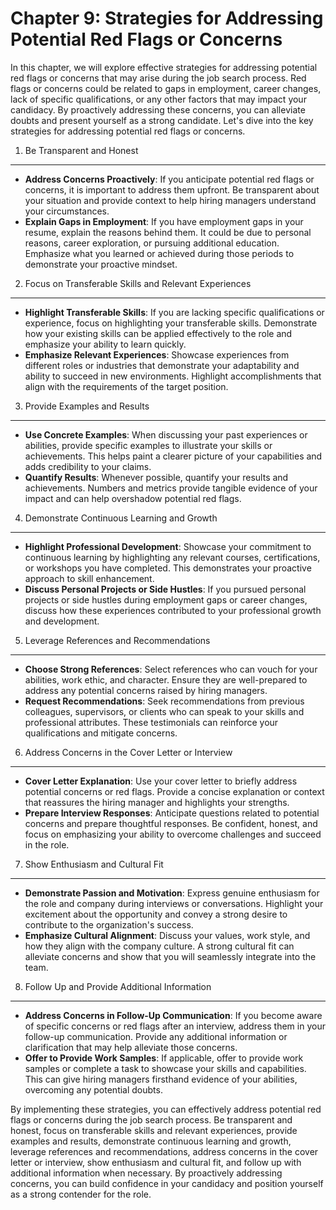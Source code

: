 Chapter 9: Strategies for Addressing Potential Red Flags or Concerns
====================================================================

In this chapter, we will explore effective strategies for addressing potential red flags or concerns that may arise during the job search process. Red flags or concerns could be related to gaps in employment, career changes, lack of specific qualifications, or any other factors that may impact your candidacy. By proactively addressing these concerns, you can alleviate doubts and present yourself as a strong candidate. Let's dive into the key strategies for addressing potential red flags or concerns.

1. Be Transparent and Honest
----------------------------

* **Address Concerns Proactively**: If you anticipate potential red flags or concerns, it is important to address them upfront. Be transparent about your situation and provide context to help hiring managers understand your circumstances.
* **Explain Gaps in Employment**: If you have employment gaps in your resume, explain the reasons behind them. It could be due to personal reasons, career exploration, or pursuing additional education. Emphasize what you learned or achieved during those periods to demonstrate your proactive mindset.

2. Focus on Transferable Skills and Relevant Experiences
--------------------------------------------------------

* **Highlight Transferable Skills**: If you are lacking specific qualifications or experience, focus on highlighting your transferable skills. Demonstrate how your existing skills can be applied effectively to the role and emphasize your ability to learn quickly.
* **Emphasize Relevant Experiences**: Showcase experiences from different roles or industries that demonstrate your adaptability and ability to succeed in new environments. Highlight accomplishments that align with the requirements of the target position.

3. Provide Examples and Results
-------------------------------

* **Use Concrete Examples**: When discussing your past experiences or abilities, provide specific examples to illustrate your skills or achievements. This helps paint a clearer picture of your capabilities and adds credibility to your claims.
* **Quantify Results**: Whenever possible, quantify your results and achievements. Numbers and metrics provide tangible evidence of your impact and can help overshadow potential red flags.

4. Demonstrate Continuous Learning and Growth
---------------------------------------------

* **Highlight Professional Development**: Showcase your commitment to continuous learning by highlighting any relevant courses, certifications, or workshops you have completed. This demonstrates your proactive approach to skill enhancement.
* **Discuss Personal Projects or Side Hustles**: If you pursued personal projects or side hustles during employment gaps or career changes, discuss how these experiences contributed to your professional growth and development.

5. Leverage References and Recommendations
------------------------------------------

* **Choose Strong References**: Select references who can vouch for your abilities, work ethic, and character. Ensure they are well-prepared to address any potential concerns raised by hiring managers.
* **Request Recommendations**: Seek recommendations from previous colleagues, supervisors, or clients who can speak to your skills and professional attributes. These testimonials can reinforce your qualifications and mitigate concerns.

6. Address Concerns in the Cover Letter or Interview
----------------------------------------------------

* **Cover Letter Explanation**: Use your cover letter to briefly address potential concerns or red flags. Provide a concise explanation or context that reassures the hiring manager and highlights your strengths.
* **Prepare Interview Responses**: Anticipate questions related to potential concerns and prepare thoughtful responses. Be confident, honest, and focus on emphasizing your ability to overcome challenges and succeed in the role.

7. Show Enthusiasm and Cultural Fit
-----------------------------------

* **Demonstrate Passion and Motivation**: Express genuine enthusiasm for the role and company during interviews or conversations. Highlight your excitement about the opportunity and convey a strong desire to contribute to the organization's success.
* **Emphasize Cultural Alignment**: Discuss your values, work style, and how they align with the company culture. A strong cultural fit can alleviate concerns and show that you will seamlessly integrate into the team.

8. Follow Up and Provide Additional Information
-----------------------------------------------

* **Address Concerns in Follow-Up Communication**: If you become aware of specific concerns or red flags after an interview, address them in your follow-up communication. Provide any additional information or clarification that may help alleviate those concerns.
* **Offer to Provide Work Samples**: If applicable, offer to provide work samples or complete a task to showcase your skills and capabilities. This can give hiring managers firsthand evidence of your abilities, overcoming any potential doubts.

By implementing these strategies, you can effectively address potential red flags or concerns during the job search process. Be transparent and honest, focus on transferable skills and relevant experiences, provide examples and results, demonstrate continuous learning and growth, leverage references and recommendations, address concerns in the cover letter or interview, show enthusiasm and cultural fit, and follow up with additional information when necessary. By proactively addressing concerns, you can build confidence in your candidacy and position yourself as a strong contender for the role.
